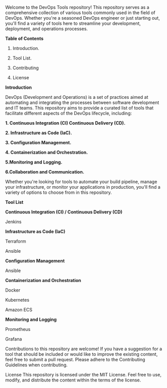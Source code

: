Welcome to the DevOps Tools repository! This repository serves as a comprehensive collection of various tools commonly used in the field of DevOps. Whether you're a seasoned DevOps engineer or just starting out, you'll find a variety of tools here to streamline your development, deployment, and operations processes.

**Table of Contents**

1. Introduction.

2. Tool List.

3. Contributing

4. License

**Introduction**

DevOps (Development and Operations) is a set of practices aimed at automating and integrating the processes between software development and IT teams. This repository aims to provide a curated list of tools that facilitate different aspects of the DevOps lifecycle, including:

**1. Continuous Integration (CI)
Continuous Delivery (CD).**

**2. Infrastructure as Code (IaC).**

**3. Configuration Management.**

**4. Containerization and Orchestration.**

**5.Monitoring and Logging.**

**6.Collaboration and Communication.**

Whether you're looking for tools to automate your build pipeline, manage your infrastructure, or monitor your applications in production, you'll find a variety of options to choose from in this repository.

**Tool List**

**Continuous Integration (CI) / Continuous Delivery (CD)**

Jenkins

**Infrastructure as Code (IaC)**

Terraform

Ansible


**Configuration Management**

Ansible

**Containerization and Orchestration**

Docker

Kubernetes

Amazon ECS

**Monitoring and Logging**

Prometheus

Grafana

Contributions to this repository are welcome! If you have a suggestion for a tool that should be included or would like to improve the existing content, feel free to submit a pull request. Please adhere to the Contributing Guidelines when contributing.

License
This repository is licensed under the MIT License. Feel free to use, modify, and distribute the content within the terms of the license.

